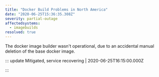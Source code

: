 ```yaml
---
title: "Docker Build Problems in North America"
date: "2020-06-25T15:36:35.308Z"
severity: partial-outage
affectedsystems:
  - imagebuilds
resolved: true
---
```


The docker image builder wasn't operational, due to an accidental manual deletion of the base docker image.

<!--- language code: en -->

::: update Mitigated, service recovering | 2020-06-25T16:15:00.000Z

:::
